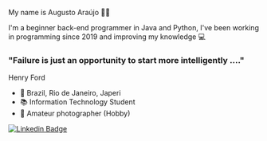 My name is Augusto Araújo 👱🏼

I'm a beginner back-end programmer in Java and Python, I've been working in programming since 2019 and improving my knowledge 💻

### "Failure is just an opportunity to start more intelligently ...." 

Henry Ford 

- 🏡 Brazil, Rio de Janeiro, Japeri
- 📚 Information Technology Student
- 📸 Amateur photographer (Hobby)

[![Linkedin Badge](https://img.shields.io/badge/-LinkedIn-blue?style=flat-square&logo=Linkedin&logoColor=white&link=https://www.linkedin.com/in/augustoaraujo13/)](https://www.linkedin.com/in/augustoaraujo13/)
